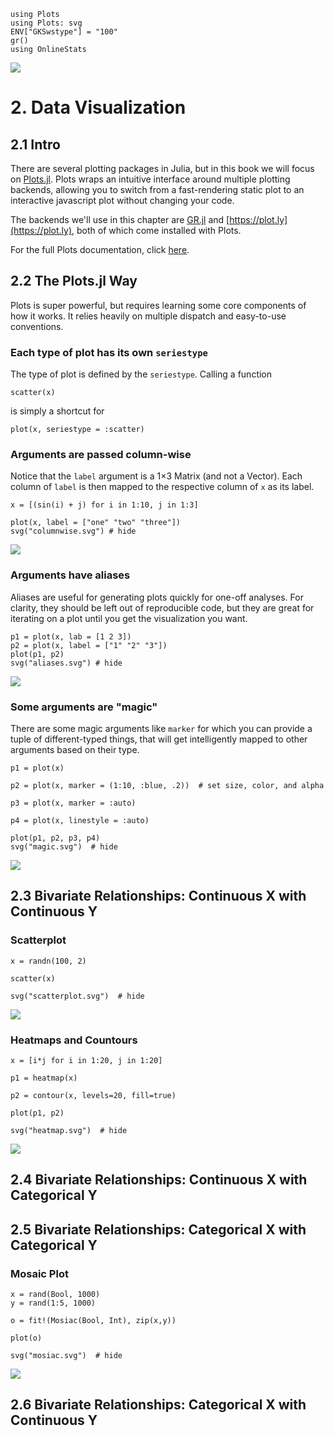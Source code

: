 ```@setup viz
using Plots
using Plots: svg
ENV["GKSwstype"] = "100"
gr()
using OnlineStats
```

![](http://docs.juliaplots.org/latest/examples/img/lorenz.gif)

# 2. Data Visualization

## 2.1 Intro

There are several plotting packages in Julia, but in this book we will focus on 
[Plots.jl](https://github.com/JuliaPlots/Plots.jl).  Plots wraps an intuitive interface 
around multiple plotting backends, allowing you to switch from a fast-rendering static plot 
to an interactive javascript plot without changing your code.

The backends we'll use in this chapter are [GR.jl](https://github.com/jheinen/GR.jl) and 
[https://plot.ly](https://plot.ly), both of which come installed with Plots.

For the full Plots documentation, click [here](http://docs.juliaplots.org/latest/).

## 2.2 The Plots.jl Way 

Plots is super powerful, but requires learning some core components of how it works.  It relies
heavily on multiple dispatch and easy-to-use conventions.


### Each type of plot has its own `seriestype`

The type of plot is defined by the `seriestype`.  Calling a function 

```
scatter(x)
```

is simply a shortcut for 

```
plot(x, seriestype = :scatter)
```

### Arguments are passed column-wise

Notice that the `label` argument is a 1×3 Matrix (and not a Vector).  Each column of `label` is then mapped
to the respective column of `x` as its label.

```@example viz
x = [(sin(i) + j) for i in 1:10, j in 1:3]

plot(x, label = ["one" "two" "three"])
svg("columnwise.svg") # hide
```
![](columnwise.svg)

### Arguments have aliases

Aliases are useful for generating plots quickly for one-off analyses.  For clarity, they should
be left out of reproducible code, but they are great for iterating on a plot until you get 
the visualization you want.

```@example viz
p1 = plot(x, lab = [1 2 3])
p2 = plot(x, label = ["1" "2" "3"])
plot(p1, p2)
svg("aliases.svg") # hide
```
![](aliases.svg)

### Some arguments are "magic"

There are some magic arguments like `marker` for which you can provide a tuple of different-typed
things, that will get intelligently mapped to other arguments based on their type.

```@example viz
p1 = plot(x)

p2 = plot(x, marker = (1:10, :blue, .2))  # set size, color, and alpha

p3 = plot(x, marker = :auto)

p4 = plot(x, linestyle = :auto)

plot(p1, p2, p3, p4)
svg("magic.svg")  # hide
```
![](magic.svg)

## 2.3 Bivariate Relationships: Continuous X with Continuous Y 

### Scatterplot 
```@example viz 
x = randn(100, 2)

scatter(x)

svg("scatterplot.svg")  # hide
```
![](scatterplot.svg)

### Heatmaps and Countours
```@example viz 
x = [i*j for i in 1:20, j in 1:20]

p1 = heatmap(x)

p2 = contour(x, levels=20, fill=true)

plot(p1, p2)

svg("heatmap.svg")  # hide 
```
![](heatmap.svg)

## 2.4 Bivariate Relationships: Continuous X with Categorical Y

## 2.5 Bivariate Relationships: Categorical X with Categorical Y 

### Mosaic Plot 

```@example viz
x = rand(Bool, 1000)
y = rand(1:5, 1000)

o = fit!(Mosiac(Bool, Int), zip(x,y))

plot(o)

svg("mosiac.svg")  # hide
```
![](mosaic.svg)

## 2.6 Bivariate Relationships: Categorical X with Continuous Y


